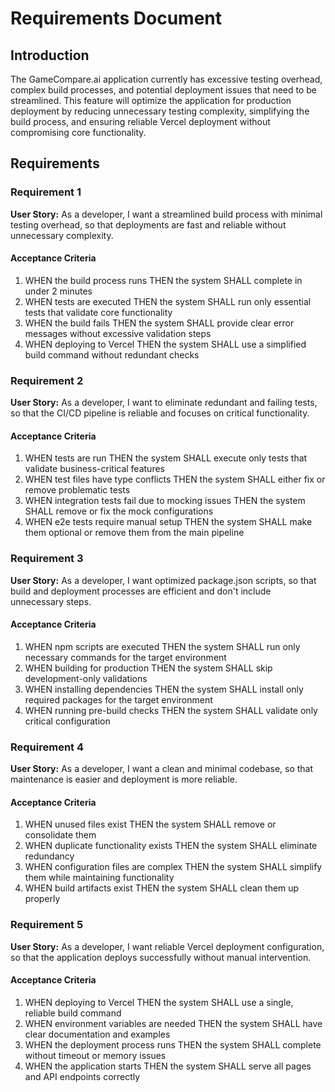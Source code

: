 # Requirements Document

## Introduction

The GameCompare.ai application currently has excessive testing overhead, complex build processes, and potential deployment issues that need to be streamlined. This feature will optimize the application for production deployment by reducing unnecessary testing complexity, simplifying the build process, and ensuring reliable Vercel deployment without compromising core functionality.

## Requirements

### Requirement 1

**User Story:** As a developer, I want a streamlined build process with minimal testing overhead, so that deployments are fast and reliable without unnecessary complexity.

#### Acceptance Criteria

1. WHEN the build process runs THEN the system SHALL complete in under 2 minutes
2. WHEN tests are executed THEN the system SHALL run only essential tests that validate core functionality
3. WHEN the build fails THEN the system SHALL provide clear error messages without excessive validation steps
4. WHEN deploying to Vercel THEN the system SHALL use a simplified build command without redundant checks

### Requirement 2

**User Story:** As a developer, I want to eliminate redundant and failing tests, so that the CI/CD pipeline is reliable and focuses on critical functionality.

#### Acceptance Criteria

1. WHEN tests are run THEN the system SHALL execute only tests that validate business-critical features
2. WHEN test files have type conflicts THEN the system SHALL either fix or remove problematic tests
3. WHEN integration tests fail due to mocking issues THEN the system SHALL remove or fix the mock configurations
4. WHEN e2e tests require manual setup THEN the system SHALL make them optional or remove them from the main pipeline

### Requirement 3

**User Story:** As a developer, I want optimized package.json scripts, so that build and deployment processes are efficient and don't include unnecessary steps.

#### Acceptance Criteria

1. WHEN npm scripts are executed THEN the system SHALL run only necessary commands for the target environment
2. WHEN building for production THEN the system SHALL skip development-only validations
3. WHEN installing dependencies THEN the system SHALL install only required packages for the target environment
4. WHEN running pre-build checks THEN the system SHALL validate only critical configuration

### Requirement 4

**User Story:** As a developer, I want a clean and minimal codebase, so that maintenance is easier and deployment is more reliable.

#### Acceptance Criteria

1. WHEN unused files exist THEN the system SHALL remove or consolidate them
2. WHEN duplicate functionality exists THEN the system SHALL eliminate redundancy
3. WHEN configuration files are complex THEN the system SHALL simplify them while maintaining functionality
4. WHEN build artifacts exist THEN the system SHALL clean them up properly

### Requirement 5

**User Story:** As a developer, I want reliable Vercel deployment configuration, so that the application deploys successfully without manual intervention.

#### Acceptance Criteria

1. WHEN deploying to Vercel THEN the system SHALL use a single, reliable build command
2. WHEN environment variables are needed THEN the system SHALL have clear documentation and examples
3. WHEN the deployment process runs THEN the system SHALL complete without timeout or memory issues
4. WHEN the application starts THEN the system SHALL serve all pages and API endpoints correctly